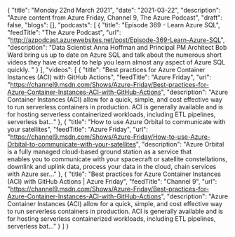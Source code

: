 {
  "title": "Monday 22nd March 2021",
  "date": "2021-03-22",
  "description": "Azure content from Azure Friday, Channel 9, The Azure Podcast",
  "draft": false,
  "blogs": [],
  "podcasts": [
    {
      "title": "Episode 369 - Learn Azure SQL",
      "feedTitle": "The Azure Podcast",
      "url": "http://azpodcast.azurewebsites.net/post/Episode-369-Learn-Azure-SQL",
      "description": "Data Scientist Anna Hoffman and Principal PM Architect Bob Ward bring us up to date on Azure SQL and talk about the numerous short videos they have created to help you learn almost any aspect of Azure SQL quickly. "
    }
  ],
  "videos": [
    {
      "title": "Best practices for Azure Container Instances (ACI) with GitHub Actions",
      "feedTitle": "Azure Friday",
      "url": "https://channel9.msdn.com/Shows/Azure-Friday/Best-practices-for-Azure-Container-Instances-ACI-with-GitHub-Actions",
      "description": "Azure Container Instances (ACI) allow for a quick, simple, and cost effective way to run serverless containers in production. ACI is generally available and is for hosting serverless containerized workloads, including ETL pipelines, serverless bat..."
    },
    {
      "title": "How to use Azure Orbital to communicate with your satellites",
      "feedTitle": "Azure Friday",
      "url": "https://channel9.msdn.com/Shows/Azure-Friday/How-to-use-Azure-Orbital-to-communicate-with-your-satellites",
      "description": "Azure Orbital is a fully managed cloud-based ground station as a service that enables you to communicate with your spacecraft or satellite constellations, downlink and uplink data, process your data in the cloud, chain services with Azure ser..."
    },
    {
      "title": "Best practices for Azure Container Instances (ACI) with GitHub Actions | Azure Friday",
      "feedTitle": "Channel 9",
      "url": "https://channel9.msdn.com/Shows/Azure-Friday/Best-practices-for-Azure-Container-Instances-ACI-with-GitHub-Actions",
      "description": "Azure Container Instances (ACI) allow for a quick, simple, and cost effective way to run serverless containers in production. ACI is generally available and is for hosting serverless containerized workloads, including ETL pipelines, serverless bat..."
    }
  ]
}